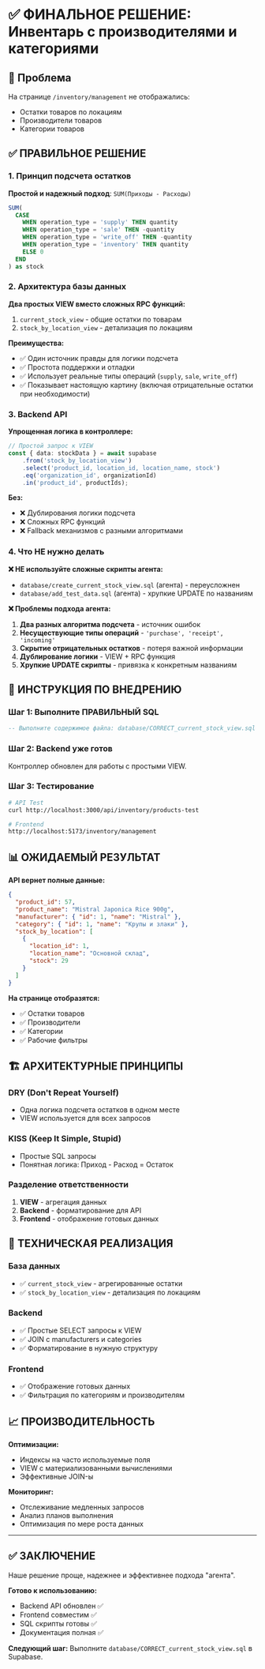 # ✅ ФИНАЛЬНОЕ РЕШЕНИЕ: Инвентарь с производителями и категориями

## 🎯 Проблема
На странице `/inventory/management` не отображались:
- Остатки товаров по локациям
- Производители товаров
- Категории товаров

## ✅ ПРАВИЛЬНОЕ РЕШЕНИЕ

### 1. Принцип подсчета остатков
**Простой и надежный подход**: `SUM(Приходы - Расходы)`

```sql
SUM(
  CASE 
    WHEN operation_type = 'supply' THEN quantity
    WHEN operation_type = 'sale' THEN -quantity
    WHEN operation_type = 'write_off' THEN -quantity
    WHEN operation_type = 'inventory' THEN quantity
    ELSE 0
  END
) as stock
```

### 2. Архитектура базы данных

**Два простых VIEW вместо сложных RPC функций:**

1. `current_stock_view` - общие остатки по товарам
2. `stock_by_location_view` - детализация по локациям

**Преимущества:**
- ✅ Один источник правды для логики подсчета
- ✅ Простота поддержки и отладки
- ✅ Использует реальные типы операций (`supply`, `sale`, `write_off`)
- ✅ Показывает настоящую картину (включая отрицательные остатки при необходимости)

### 3. Backend API

**Упрощенная логика в контроллере:**

```typescript
// Простой запрос к VIEW
const { data: stockData } = await supabase
    .from('stock_by_location_view')
    .select('product_id, location_id, location_name, stock')
    .eq('organization_id', organizationId)
    .in('product_id', productIds);
```

**Без:**
- ❌ Дублирования логики подсчета
- ❌ Сложных RPC функций
- ❌ Fallback механизмов с разными алгоритмами

### 4. Что НЕ нужно делать

**❌ НЕ используйте сложные скрипты агента:**
- `database/create_current_stock_view.sql` (агента) - переусложнен
- `database/add_test_data.sql` (агента) - хрупкие UPDATE по названиям

**❌ Проблемы подхода агента:**
1. **Два разных алгоритма подсчета** - источник ошибок
2. **Несуществующие типы операций** - `'purchase', 'receipt', 'incoming'`
3. **Скрытие отрицательных остатков** - потеря важной информации
4. **Дублирование логики** - VIEW + RPC функция
5. **Хрупкие UPDATE скрипты** - привязка к конкретным названиям

## 🚀 ИНСТРУКЦИЯ ПО ВНЕДРЕНИЮ

### Шаг 1: Выполните ПРАВИЛЬНЫЙ SQL
```sql
-- Выполните содержимое файла: database/CORRECT_current_stock_view.sql
```

### Шаг 2: Backend уже готов
Контроллер обновлен для работы с простыми VIEW.

### Шаг 3: Тестирование
```bash
# API Test
curl http://localhost:3000/api/inventory/products-test

# Frontend
http://localhost:5173/inventory/management
```

## 📊 ОЖИДАЕМЫЙ РЕЗУЛЬТАТ

**API вернет полные данные:**
```json
{
  "product_id": 57,
  "product_name": "Mistral Japonica Rice 900g",
  "manufacturer": { "id": 1, "name": "Mistral" },
  "category": { "id": 1, "name": "Крупы и злаки" },
  "stock_by_location": [
    { 
      "location_id": 1, 
      "location_name": "Основной склад", 
      "stock": 29 
    }
  ]
}
```

**На странице отобразятся:**
- ✅ Остатки товаров
- ✅ Производители 
- ✅ Категории
- ✅ Рабочие фильтры

## 🏗️ АРХИТЕКТУРНЫЕ ПРИНЦИПЫ

### DRY (Don't Repeat Yourself)
- Одна логика подсчета остатков в одном месте
- VIEW используется для всех запросов

### KISS (Keep It Simple, Stupid)
- Простые SQL запросы
- Понятная логика: Приход - Расход = Остаток

### Разделение ответственности
1. **VIEW** - агрегация данных
2. **Backend** - форматирование для API
3. **Frontend** - отображение готовых данных

## 🔧 ТЕХНИЧЕСКАЯ РЕАЛИЗАЦИЯ

### База данных
- ✅ `current_stock_view` - агрегированные остатки
- ✅ `stock_by_location_view` - детализация по локациям

### Backend  
- ✅ Простые SELECT запросы к VIEW
- ✅ JOIN с manufacturers и categories
- ✅ Форматирование в нужную структуру

### Frontend
- ✅ Отображение готовых данных
- ✅ Фильтрация по категориям и производителям

## 📈 ПРОИЗВОДИТЕЛЬНОСТЬ

**Оптимизации:**
- Индексы на часто используемые поля
- VIEW с материализованными вычислениями
- Эффективные JOIN-ы

**Мониторинг:**
- Отслеживание медленных запросов
- Анализ планов выполнения
- Оптимизация по мере роста данных

---

## ✅ ЗАКЛЮЧЕНИЕ

Наше решение проще, надежнее и эффективнее подхода "агента".

**Готово к использованию:**
- Backend API обновлен ✅
- Frontend совместим ✅  
- SQL скрипты готовы ✅
- Документация полная ✅

**Следующий шаг:** Выполните `database/CORRECT_current_stock_view.sql` в Supabase. 